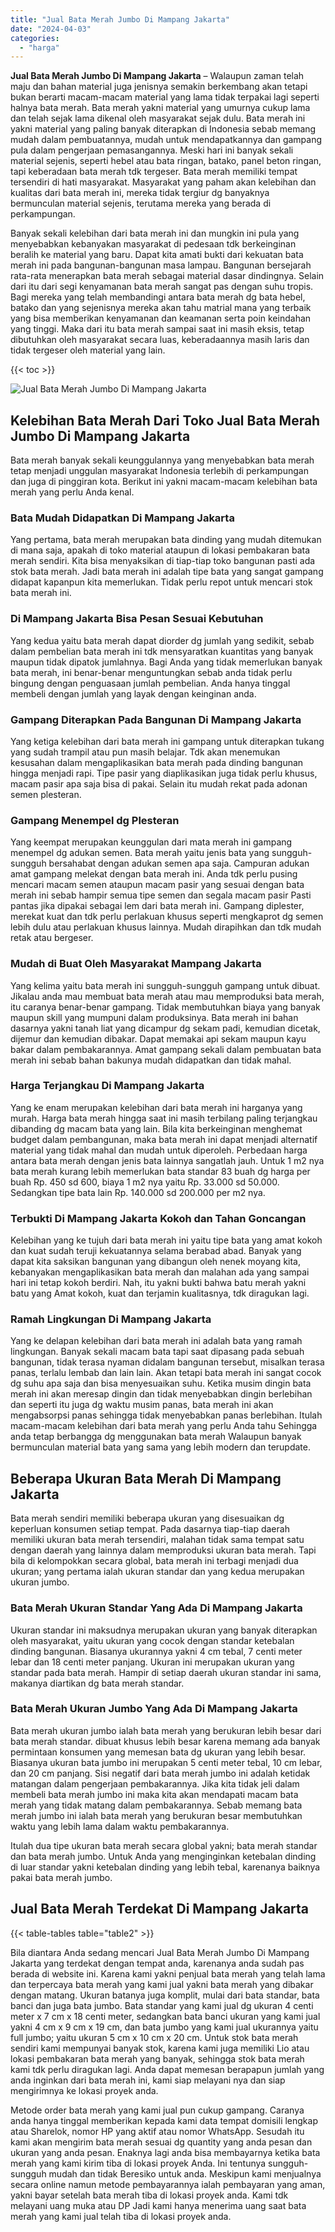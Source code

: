 ```yaml
---
title: "Jual Bata Merah Jumbo Di Mampang Jakarta"
date: "2024-04-03"
categories: 
  - "harga"
---
```


**Jual Bata Merah Jumbo Di Mampang Jakarta** – Walaupun zaman telah maju dan bahan material juga jenisnya semakin berkembang akan tetapi bukan berarti macam-macam material yang lama tidak terpakai lagi seperti halnya bata merah. Bata merah yakni material yang umurnya cukup lama dan telah sejak lama dikenal oleh masyarakat sejak dulu. Bata merah ini yakni material yang paling banyak diterapkan di Indonesia sebab memang mudah dalam pembuatannya, mudah untuk mendapatkannya dan gampang pula dalam pengerjaan pemasangannya. Meski hari ini banyak sekali material sejenis, seperti hebel atau bata ringan, batako, panel beton ringan, tapi keberadaan bata merah tdk tergeser. Bata merah memiliki tempat tersendiri di hati masyarakat. Masyarakat yang paham akan kelebihan dan kualitas dari bata merah ini, mereka tidak tergiur dg banyaknya bermunculan material sejenis, terutama mereka yang berada di perkampungan.

Banyak sekali kelebihan dari bata merah ini dan mungkin ini pula yang menyebabkan kebanyakan masyarakat di pedesaan tdk berkeinginan beralih ke material yang baru. Dapat kita amati bukti dari kekuatan bata merah ini pada bangunan-bangunan masa lampau. Bangunan bersejarah rata-rata menerapkan bata merah sebagai material dasar dindingnya. Selain dari itu dari segi kenyamanan bata merah sangat pas dengan suhu tropis. Bagi mereka yang telah membandingi antara bata merah dg bata hebel, batako dan yang sejenisnya mereka akan tahu matrial mana yang terbaik yang bisa memberikan kenyamanan dan keamanan serta poin keindahan yang tinggi. Maka dari itu bata merah sampai saat ini masih eksis, tetap dibutuhkan oleh masyarakat secara luas, keberadaannya masih laris dan tidak tergeser oleh material yang lain.

{{< toc >}}

![Jual Bata Merah Jumbo Di Mampang Jakarta](/images/jual-bata-merah-10.png)

## Kelebihan Bata Merah Dari Toko Jual Bata Merah Jumbo Di Mampang Jakarta

Bata merah banyak sekali keunggulannya yang menyebabkan bata merah tetap menjadi unggulan masyarakat Indonesia terlebih di perkampungan dan juga di pinggiran kota. Berikut ini yakni macam-macam kelebihan bata merah yang perlu Anda kenal.

### Bata Mudah Didapatkan Di Mampang Jakarta

Yang pertama, bata merah merupakan bata dinding yang mudah ditemukan di mana saja, apakah di toko material ataupun di lokasi pembakaran bata merah sendiri. Kita bisa menyaksikan di tiap-tiap toko bangunan pasti ada stok bata merah. Jadi bata merah ini adalah tipe bata yang sangat gampang didapat kapanpun kita memerlukan. Tidak perlu repot untuk mencari stok bata merah ini.

### Di Mampang Jakarta Bisa Pesan Sesuai Kebutuhan

Yang kedua yaitu bata merah dapat diorder dg jumlah yang sedikit, sebab dalam pembelian bata merah ini tdk mensyaratkan kuantitas yang banyak maupun tidak dipatok jumlahnya. Bagi Anda yang tidak memerlukan banyak bata merah, ini benar-benar menguntungkan sebab anda tidak perlu bingung dengan penguasaan jumlah pembelian. Anda hanya tinggal membeli dengan jumlah yang layak dengan keinginan anda.

### Gampang Diterapkan Pada Bangunan Di Mampang Jakarta

Yang ketiga kelebihan dari bata merah ini gampang untuk diterapkan tukang yang sudah trampil atau pun masih belajar. Tdk akan menemukan kesusahan dalam mengaplikasikan bata merah pada dinding bangunan hingga menjadi rapi. Tipe pasir yang diaplikasikan juga tidak perlu khusus, macam pasir apa saja bisa di pakai. Selain itu mudah rekat pada adonan semen plesteran.

### Gampang Menempel dg Plesteran

Yang keempat merupakan keunggulan dari mata merah ini gampang menempel dg adukan semen. Bata merah yaitu jenis bata yang sungguh-sungguh bersahabat dengan adukan semen apa saja. Campuran adukan amat gampang melekat dengan bata merah ini. Anda tdk perlu pusing mencari macam semen ataupun macam pasir yang sesuai dengan bata merah ini sebab hampir semua tipe semen dan segala macam pasir Pasti pantas jika dipakai sebagai lem dari bata merah ini. Gampang diplester, merekat kuat dan tdk perlu perlakuan khusus seperti mengkaprot dg semen lebih dulu atau perlakuan khusus lainnya. Mudah dirapihkan dan tdk mudah retak atau bergeser.

### Mudah di Buat Oleh Masyarakat Mampang Jakarta

Yang kelima yaitu bata merah ini sungguh-sungguh gampang untuk dibuat. Jikalau anda mau membuat bata merah atau mau memproduksi bata merah, itu caranya benar-benar gampang. Tidak membutuhkan biaya yang banyak maupun skill yang mumpuni dalam produksinya. Bata merah ini bahan dasarnya yakni tanah liat yang dicampur dg sekam padi, kemudian dicetak, dijemur dan kemudian dibakar. Dapat memakai api sekam maupun kayu bakar dalam pembakarannya. Amat gampang sekali dalam pembuatan bata merah ini sebab bahan bakunya mudah didapatkan dan tidak mahal.

### Harga Terjangkau Di Mampang Jakarta

Yang ke enam merupakan kelebihan dari bata merah ini harganya yang murah. Harga bata merah hingga saat ini masih terbilang paling terjangkau dibanding dg macam bata yang lain. Bila kita berkeinginan menghemat budget dalam pembangunan, maka bata merah ini dapat menjadi alternatif material yang tidak mahal dan mudah untuk diperoleh. Perbedaan harga antara bata merah dengan jenis bata lainnya sangatlah jauh. Untuk 1 m2 nya bata merah kurang lebih memerlukan bata standar 83 buah dg harga per buah Rp. 450 sd 600, biaya 1 m2 nya yaitu Rp. 33.000 sd 50.000. Sedangkan tipe bata lain Rp. 140.000 sd 200.000 per m2 nya.

### Terbukti Di Mampang Jakarta Kokoh dan Tahan Goncangan

Kelebihan yang ke tujuh dari bata merah ini yaitu tipe bata yang amat kokoh dan kuat sudah teruji kekuatannya selama berabad abad. Banyak yang dapat kita saksikan bangunan yang dibangun oleh nenek moyang kita, kebanyakan mengaplikasikan bata merah dan malahan ada yang sampai hari ini tetap kokoh berdiri. Nah, itu yakni bukti bahwa batu merah yakni batu yang Amat kokoh, kuat dan terjamin kualitasnya, tdk diragukan lagi.

### Ramah Lingkungan Di Mampang Jakarta

Yang ke delapan kelebihan dari bata merah ini adalah bata yang ramah lingkungan. Banyak sekali macam bata tapi saat dipasang pada sebuah bangunan, tidak terasa nyaman didalam bangunan tersebut, misalkan terasa panas, terlalu lembab dan lain lain. Akan tetapi bata merah ini sangat cocok dg suhu apa saja dan bisa menyesuaikan suhu. Ketika musim dingin bata merah ini akan meresap dingin dan tidak menyebabkan dingin berlebihan dan seperti itu juga dg waktu musim panas, bata merah ini akan mengabsorpsi panas sehingga tidak menyebabkan panas berlebihan. Itulah macam-macam kelebihan dari bata merah yang perlu Anda tahu Sehingga anda tetap berbangga dg menggunakan bata merah Walaupun banyak bermunculan material bata yang sama yang lebih modern dan terupdate.

## Beberapa Ukuran Bata Merah Di Mampang Jakarta

Bata merah sendiri memiliki beberapa ukuran yang disesuaikan dg keperluan konsumen setiap tempat. Pada dasarnya tiap-tiap daerah memiliki ukuran bata merah tersendiri, malahan tidak sama tempat satu dengan daerah yang lainnya dalam memproduksi ukuran bata merah. Tapi bila di kelompokkan secara global, bata merah ini terbagi menjadi dua ukuran; yang pertama ialah ukuran standar dan yang kedua merupakan ukuran jumbo.

### Bata Merah Ukuran Standar Yang Ada Di Mampang Jakarta

Ukuran standar ini maksudnya merupakan ukuran yang banyak diterapkan oleh masyarakat, yaitu ukuran yang cocok dengan standar ketebalan dinding bangunan. Biasanya ukurannya yakni 4 cm tebal, 7 centi meter lebar dan 18 centi meter panjang. Ukuran ini merupakan ukuran yang standar pada bata merah. Hampir di setiap daerah ukuran standar ini sama, makanya diartikan dg bata merah standar.

### Bata Merah Ukuran Jumbo Yang Ada Di Mampang Jakarta

Bata merah ukuran jumbo ialah bata merah yang berukuran lebih besar dari bata merah standar. dibuat khusus lebih besar karena memang ada banyak permintaan konsumen yang memesan bata dg ukuran yang lebih besar. Biasanya ukuran bata jumbo ini merupakan 5 centi meter tebal, 10 cm lebar, dan 20 cm panjang. Sisi negatif dari bata merah jumbo ini adalah ketidak matangan dalam pengerjaan pembakarannya. Jika kita tidak jeli dalam membeli bata merah jumbo ini maka kita akan mendapati macam bata merah yang tidak matang dalam pembakarannya. Sebab memang bata merah jumbo ini ialah bata merah yang berukuran besar membutuhkan waktu yang lebih lama dalam waktu pembakarannya.

Itulah dua tipe ukuran bata merah secara global yakni; bata merah standar dan bata merah jumbo. Untuk Anda yang menginginkan ketebalan dinding di luar standar yakni ketebalan dinding yang lebih tebal, karenanya baiknya pakai bata merah jumbo.

## Jual Bata Merah Terdekat Di Mampang Jakarta

{{< table-tables table="table2" >}}

Bila diantara Anda sedang mencari Jual Bata Merah Jumbo Di Mampang Jakarta yang terdekat dengan tempat anda, karenanya anda sudah pas berada di website ini. Karena kami yakni penjual bata merah yang telah lama dan terpercaya bata merah yang kami jual yakni bata merah yang dibakar dengan matang. Ukuran batanya juga komplit, mulai dari bata standar, bata banci dan juga bata jumbo. Bata standar yang kami jual dg ukuran 4 centi meter x 7 cm x 18 centi meter, sedangkan bata banci ukuran yang kami jual yakni 4 cm x 9 cm x 19 cm, dan bata jumbo yang kami jual ukurannya yaitu full jumbo; yaitu ukuran 5 cm x 10 cm x 20 cm. Untuk stok bata merah sendiri kami mempunyai banyak stok, karena kami juga memiliki Lio atau lokasi pembakaran bata merah yang banyak, sehingga stok bata merah kami tdk perlu diragukan lagi. Anda dapat memesan berapapun jumlah yang anda inginkan dari bata merah ini, kami siap melayani nya dan siap mengirimnya ke lokasi proyek anda.

Metode order bata merah yang kami jual pun cukup gampang. Caranya anda hanya tinggal memberikan kepada kami data tempat domisili lengkap atau Sharelok, nomor HP yang aktif atau nomor WhatsApp. Sesudah itu kami akan mengirim bata merah sesuai dg quantity yang anda pesan dan ukuran yang anda pesan. Enaknya lagi anda bisa membayarnya ketika bata merah yang kami kirim tiba di lokasi proyek Anda. Ini tentunya sungguh-sungguh mudah dan tidak Beresiko untuk anda. Meskipun kami menjualnya secara online namun metode pembayarannya ialah pembayaran yang aman, yakni bayar setelah bata merah tiba di lokasi proyek anda. Kami tdk melayani uang muka atau DP Jadi kami hanya menerima uang saat bata merah yang kami jual telah tiba di lokasi proyek anda.
